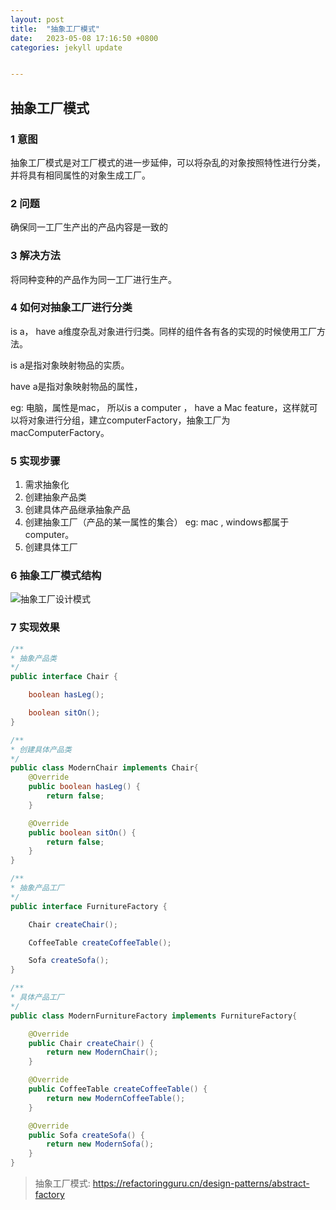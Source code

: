 ```yaml
---
layout: post
title:  "抽象工厂模式"
date:   2023-05-08 17:16:50 +0800
categories: jekyll update


---
```


## 

## 抽象工厂模式

### 1 意图

抽象工厂模式是对工厂模式的进一步延伸，可以将杂乱的对象按照特性进行分类，并将具有相同属性的对象生成工厂。

### 2 问题

确保同一工厂生产出的产品内容是一致的

### 3 解决方法

将同种变种的产品作为同一工厂进行生产。

### 4 如何对抽象工厂进行分类

is a， have a维度杂乱对象进行归类。同样的组件各有各的实现的时候使用工厂方法。

is a是指对象映射物品的实质。

have a是指对象映射物品的属性，

eg: 电脑，属性是mac， 所以is a computer ， have a Mac feature，这样就可以将对象进行分组，建立computerFactory，抽象工厂为macComputerFactory。

### 5 实现步骤

1. 需求抽象化
2. 创建抽象产品类
3. 创建具体产品继承抽象产品
4. 创建抽象工厂（产品的某一属性的集合） eg: mac , windows都属于computer。
5. 创建具体工厂 

### 6 抽象工厂模式结构

![抽象工厂设计模式](/Users/mac/workspace/project/github/ChenXing-tech.github.io/_posts/structure-20230516150147300.png)

### 7 实现效果

```java
/**
* 抽象产品类
*/
public interface Chair {

    boolean hasLeg();

    boolean sitOn();
}

```

```java
/**
* 创建具体产品类
*/
public class ModernChair implements Chair{
    @Override
    public boolean hasLeg() {
        return false;
    }

    @Override
    public boolean sitOn() {
        return false;
    }
}
```

```java
/**
* 抽象产品工厂
*/
public interface FurnitureFactory {

    Chair createChair();

    CoffeeTable createCoffeeTable();

    Sofa createSofa();
}

```

```java
/**
* 具体产品工厂
*/
public class ModernFurnitureFactory implements FurnitureFactory{

    @Override
    public Chair createChair() {
        return new ModernChair();
    }

    @Override
    public CoffeeTable createCoffeeTable() {
        return new ModernCoffeeTable();
    }

    @Override
    public Sofa createSofa() {
        return new ModernSofa();
    }
}
```

> 抽象工厂模式: https://refactoringguru.cn/design-patterns/abstract-factory

## 